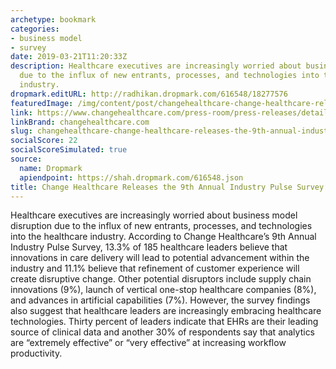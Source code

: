```yaml
---
archetype: bookmark
categories:
- business model
- survey
date: 2019-03-21T11:20:33Z
description: Healthcare executives are increasingly worried about business model disruption
  due to the influx of new entrants, processes, and technologies into the healthcare
  industry.
dropmark.editURL: http://radhikan.dropmark.com/616548/18277576
featuredImage: /img/content/post/changehealthcare-change-healthcare-releases-the-9th-annual-industry-pulse-survey.png
link: https://www.changehealthcare.com/press-room/press-releases/detail/change-healthcare-releases-the-9th-annual-industry-pulse-survey
linkBrand: changehealthcare.com
slug: changehealthcare-change-healthcare-releases-the-9th-annual-industry-pulse-survey
socialScore: 22
socialScoreSimulated: true
source:
  name: Dropmark
  apiendpoint: https://shah.dropmark.com/616548.json
title: Change Healthcare Releases the 9th Annual Industry Pulse Survey
---
```

Healthcare executives are increasingly worried about business model disruption due to the influx of new entrants, processes, and technologies into the healthcare industry. According to Change Healthcare’s 9th Annual Industry Pulse Survey, 13.3% of 185 healthcare leaders believe that innovations in care delivery will lead to potential advancement within the industry and 11.1% believe that refinement of customer experience will create disruptive change. Other potential disruptors include supply chain innovations (9%), launch of vertical one-stop healthcare companies (8%), and advances in artificial capabilities (7%). However, the survey findings also suggest that healthcare leaders are increasingly embracing healthcare technologies. Thirty percent of leaders indicate that EHRs are their leading source of clinical data and another 30% of respondents say that analytics are “extremely effective” or “very effective” at increasing workflow productivity. 